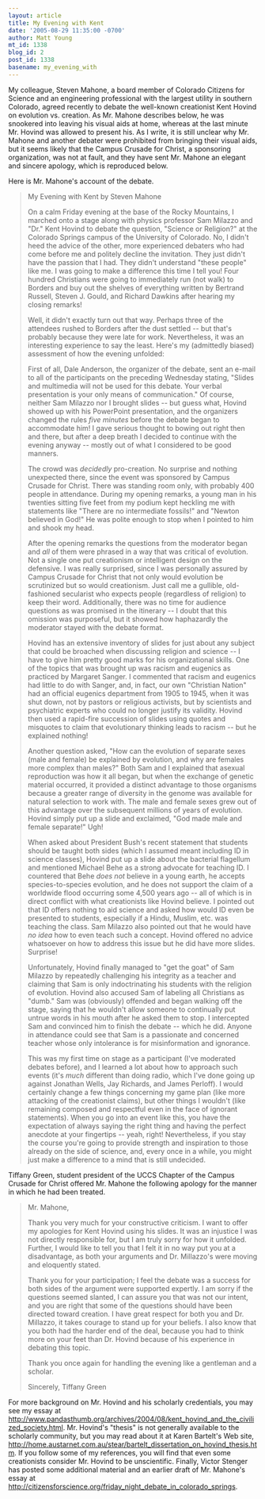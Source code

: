 ```yaml
---
layout: article
title: My Evening with Kent
date: '2005-08-29 11:35:00 -0700'
author: Matt Young
mt_id: 1338
blog_id: 2
post_id: 1338
basename: my_evening_with
---
```

My colleague, Steven Mahone, a board member of Colorado Citizens for Science and an engineering professional with the largest utility in southern Colorado, agreed recently to debate the well-known creationist Kent Hovind on evolution vs. creation. As Mr. Mahone describes below, he was snookered into leaving his visual aids at home, whereas at the last minute Mr. Hovind was allowed to present his. As I write, it is still unclear why Mr. Mahone and another debater were prohibited from bringing their visual aids, but it seems likely that the Campus Crusade for Christ, a sponsoring organization, was not at fault, and they have sent Mr. Mahone an elegant and sincere apology, which is reproduced below.

Here is Mr. Mahone's account of the debate.

> My Evening with Kent
> by Steven Mahone
> 
> On a calm Friday evening at the base of the Rocky Mountains, I marched onto a stage along with physics professor Sam Milazzo and "Dr." Kent Hovind to debate the question, "Science or Religion?" at the Colorado Springs campus of the University of Colorado. No, I didn't heed the advice of the other, more experienced debaters who had come before me and politely decline the invitation. They just didn't have the passion that I had. They didn't understand "these people" like me. I was going to make a difference this time I tell you! Four hundred Christians were going to immediately run (not walk) to Borders and buy out the shelves of everything written by Bertrand Russell, Steven J. Gould, and Richard Dawkins after hearing my closing remarks!
> 
> Well, it didn't exactly turn out that way. Perhaps three of the attendees rushed to Borders after the dust settled -- but that's probably because they were late for work. Nevertheless, it was an interesting experience to say the least. Here's my (admittedly biased) assessment of how the evening unfolded:
> 
> First of all, Dale Anderson, the organizer of the debate, sent an e-mail to all of the participants on the preceding Wednesday stating, "Slides and multimedia will not be used for this debate. Your verbal presentation is your only means of communication." Of course, neither Sam Milazzo nor I brought slides -- but guess what, Hovind showed up with his PowerPoint presentation, and the organizers changed the rules _five minutes_ before the debate began to accommodate him! I gave serious thought to bowing out right then and there, but after a deep breath I decided to continue with the evening anyway -- mostly out of what I considered to be good manners.
> 
> The crowd was _decidedly_ pro-creation. No surprise and nothing unexpected there, since the event was sponsored by Campus Crusade for Christ. There was standing room only, with probably 400 people in attendance. During my opening remarks, a young man in his twenties sitting five feet from my podium kept heckling me with statements like "There are no intermediate fossils!" and "Newton believed in God!" He was polite enough to stop when I pointed to him and shook my head.
> 
> After the opening remarks the questions from the moderator began and _all_ of them were phrased in a way that was critical of evolution. Not a single one put creationism or intelligent design on the defensive. I was really surprised, since I was personally assured by Campus Crusade for Christ that not only would evolution be scrutinized but so would creationism. Just call me a gullible, old-fashioned secularist who expects people (regardless of religion) to keep their word. Additionally, there was no time for audience questions as was promised in the itinerary -- I doubt that this omission was purposeful, but it showed how haphazardly the moderator stayed with the debate format.
> 
> Hovind has an extensive inventory of slides for just about any subject that could be broached when discussing religion and science -- I have to give him pretty good marks for his organizational skills. One of the topics that was brought up was racism and eugenics as practiced by Margaret Sanger. I commented that racism and eugenics had little to do with Sanger, and, in fact, our own "Christian Nation" had an official eugenics department from 1905 to 1945, when it was shut down, not by pastors or religious activists, but by scientists and psychiatric experts who could no longer justify its validity. Hovind then used a rapid-fire succession of slides using quotes and misquotes to claim that evolutionary thinking leads to racism -- but he explained nothing!
> 
> Another question asked, "How can the evolution of separate sexes (male and female) be explained by evolution, and why are females more complex than males?" Both Sam and I explained that asexual reproduction was how it all began, but when the exchange of genetic material occurred, it provided a distinct advantage to those organisms because a greater range of diversity in the genome was available for natural selection to work with. The male and female sexes grew out of this advantage over the subsequent millions of years of evolution. Hovind simply put up a slide and exclaimed, "God made male and female separate!" Ugh!
> 
> When asked about President Bush's recent statement that students should be taught both sides (which I assumed meant including ID in science classes), Hovind put up a slide about the bacterial flagellum and mentioned Michael Behe as a strong advocate for teaching ID. I countered that Behe _does not_ believe in a young earth, he accepts species-to-species evolution, and he does not support the claim of a worldwide flood occurring some 4,500 years ago -- all of which is in direct conflict with what creationists like Hovind believe. I pointed out that ID offers nothing to aid science and asked how would ID even be presented to students, especially if a Hindu, Muslim, etc. was teaching the class. Sam Milazzo also pointed out that he would have _no idea_ how to even teach such a concept. Hovind offered no advice whatsoever on how to address this issue but he did have more slides. Surprise!
> 
> Unfortunately, Hovind finally managed to "get the goat" of Sam Milazzo by repeatedly challenging his integrity as a teacher and claiming that Sam is only indoctrinating his students with the religion of evolution. Hovind also accused Sam of labeling all Christians as "dumb." Sam was (obviously) offended and began walking off the stage, saying that he wouldn't allow someone to continually put untrue words in his mouth after he asked them to stop. I intercepted Sam and convinced him to finish the debate -- which he did. Anyone in attendance could see that Sam is a passionate and concerned teacher whose only intolerance is for misinformation and ignorance.
> 
> This was my first time on stage as a participant (I've moderated debates before), and I learned a lot about how to approach such events (it's _much_ different than doing radio, which I've done going up against Jonathan Wells, Jay Richards, and James Perloff). I would certainly change a few things concerning my game plan (like more attacking of the creationist claims), but other things I wouldn't (like remaining composed and respectful even in the face of ignorant statements). When you go into an event like this, you have the expectation of always saying the right thing and having the perfect anecdote at your fingertips -- yeah, right! Nevertheless, if you stay the course you're going to provide strength and inspiration to those already on the side of science, and, every once in a while, you might just make a difference to a mind that is still undecided.

Tiffany Green, student president of the UCCS Chapter of the Campus Crusade for Christ offered Mr. Mahone the following apology for the manner in which he had been treated.

> Mr. Mahone,
> 
> Thank you very much for your constructive criticism. I want to offer my apologies for Kent Hovind using his slides. It was an injustice I was not directly responsible for, but I am truly sorry for how it unfolded. Further, I would like to tell you that I felt it in no way put you at a disadvantage, as both your arguments and Dr. Millazzo's were moving and eloquently stated.
> 
> Thank you for your participation; I feel the debate was a success for both sides of the argument were supported expertly. I am sorry if the questions seemed slanted, I can assure you that was not our intent, and you are right that some of the questions should have been directed toward creation. I have great respect for both you and Dr. Millazzo, it takes courage to stand up for your beliefs. I also know that you both had the harder end of the deal, because you had to think more on your feet than Dr. Hovind because of his experience in debating this topic.
> 
> Thank you once again for handling the evening like a gentleman and a scholar.
> 
> Sincerely,
> Tiffany Green

For more background on Mr. Hovind and his scholarly credentials, you may see my essay at http://www.pandasthumb.org/archives/2004/08/kent_hovind_and_the_civilized_society.html.  Mr. Hovind's "thesis" is not generally available to the scholarly community, but you may read about it at Karen Bartelt's Web site, http://home.austarnet.com.au/stear/bartelt_dissertation_on_hovind_thesis.htm. If you follow some of my references, you will find that even some creationists consider Mr. Hovind to be unscientific. Finally, Victor Stenger has posted some additional material and an earlier draft of Mr. Mahone's essay at http://citizensforscience.org/friday_night_debate_in_colorado_springs.
